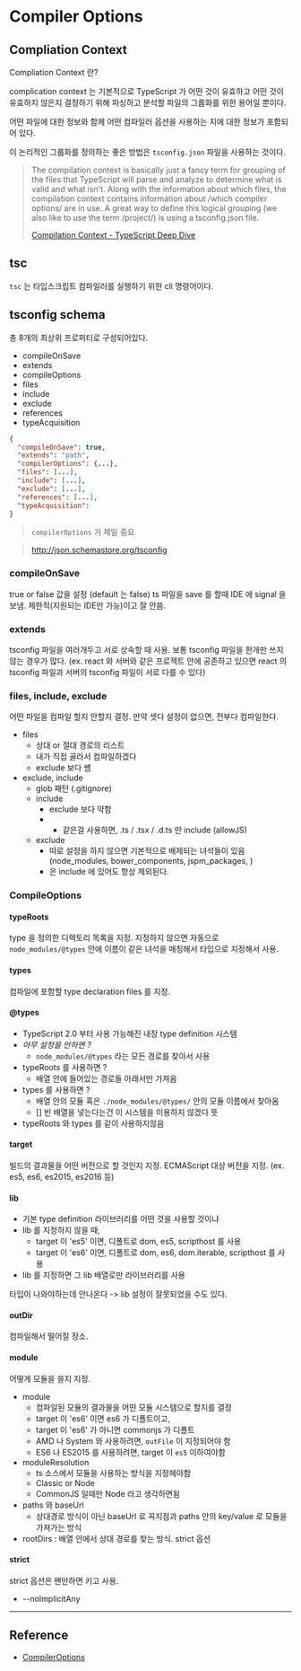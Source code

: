 # Compiler Options

## Compliation Context
Compliation Context 란?

complication context 는 기본적으로 TypeScript 가 어떤 것이 유효하고 어떤 것이 유효하지 않은지 결정하기 위해 파싱하고 분석할 파일의 그룹화를 위한 용어일 뿐이다.

어떤 파일에 대한 정보와 함께 어떤 컴파일러 옵션을 사용하는 지에 대한 정보가 포함되어 있다.

이 논리적인 그룹화를 정의하는 좋은 방법은 `tsconfig.json` 파일을 사용하는 것이다.

> The compilation context is basically just a fancy term for grouping of the files that TypeScript will parse and analyze to determine what is valid and what isn't. Along with the information about which files, the compilation context contains information about /which compiler options/ are in use. A great way to define this logical grouping (we also like to use the term /project/) is using a tsconfig.json file.
> 
> [Compilation Context - TypeScript Deep Dive](https://basarat.gitbook.io/typescript/project/compilation-context)

## tsc
`tsc` 는 타입스크립트 컴파일러를 실행하기 위한 cli 명령어이다.

## tsconfig schema
총 8개의 최상위 프로퍼티로 구성되어있다.
* compileOnSave
* extends
* compileOptions
* files
* include
* exclude
* references
* typeAcquisition

```json
{ 
  "compileOnSave": true, 
  "extends": "path", 
  "compilerOptions": {...},
  "files": [...],
  "include": [...],
  "exclude": [...],
  "references": [...],
  "typeAcquisition": 
}
```

> `compilerOptions` 가 제일 중요

> http://json.schemastore.org/tsconfig

### compileOnSave
true or false 값을 설정 (default 는 false)
ts 파일을 save 를 할때 IDE 에 signal 을 보냄. 제한적(지원되는 IDE만 가능)이고 잘 안씀.

### extends

tsconfig 파일을 여러개두고 서로 상속할 때 사용. 보통 tsconfig 파일을 한개만 쓰지 않는 경우가 많다. (ex. react 와 서버와 같은 프로젝트 안에 공존하고 있으면 react 의 tsconfig 파일과 서버의 tsconfig 파일이 서로 다를 수 있다) 

### files, include, exclude

어떤 파일을 컴파일 할지 안할지 결정. 만약 셋다 설정이 없으면, 전부다 컴파일한다. 

* files
	* 상대 or 절대 경로의 리스트
	* 내가 직접 골라서 컴파일하겠다
	* exclude 보다 쏌
* exclude, include
	* glob 패턴 (.gitignore)
	* include
		* exclude 보다 약함
		* * 같은걸 사용하면, .ts / .tsx / .d.ts 만 include (allowJS)		
	* exclude
		* 따로 설정을 하지 않으면 기본적으로 배제되는 녀석들이 있음 (node_modules, bower_components, jspm_packages, <outDir>)
		* <outDir> 은 include 에 있어도 항상 제외된다.

### CompileOptions

#### typeRoots
type 을 정의한 디렉토리 목록을 지정. 지정하지 않으면 자동으로 `node_modules/@types` 안에 이름이 같은 녀석을 매칭해서 타입으로 지정해서 사용.

#### types
컴파일에 포함할 type declaration files 를 지정.

#### @types
* TypeScript 2.0 부터 사용 가능해진 내장 type definition 시스템
* *아무 설정을 안하면 ?*
	* `node_modules/@types` 라는 모든 경로를 찾아서 사용
* typeRoots 를 사용하면 ?
	* 배열 안에 들어있는 경로들 아래서만 가져옴
* types 를 사용하면 ?
	* 배열 안의 모듈 혹은 `./node_modules/@types/` 안의 모듈 이름에서 찾아옴
	* [] 빈 배열을 넣는다는건 이 시스템을 이용하지 않겠다 뜻
* typeRoots 와 types 를 같이 사용하지않음

#### target

빌드의 결과물을 어떤 버전으로 할 것인지 지정. ECMAScript 대상 버전을 지정. (ex. es5, es6, es2015, es2016 등) 

#### lib

* 기본 type definition 라이브러리를 어떤 것을 사용할 것이냐
* lib 를 지정하지 않을 때,
	* target 이 'es5' 이면, 디폴트로 dom, es5, scripthost 를 사용
	* target 이 'es6' 이면, 디폴트로 dom, es6, dom.iterable, scripthost 를 사용
* lib 를 지정하면 그 lib 배열로만 라이브러리를 사용

타입이 나와야하는데 안나온다 -> lib 설정이 잘못되었을 수도 있다.

#### outDir
컴파일해서 떨어질 장소.

#### module

어떻게 모듈을 쓸지 지정.

* module
	* 컴파일된 모듈의 결과물을 어떤 모듈 시스템으로 할지를 결정
	* target 이 'es6' 이면 es6 가 디폴트이고,
	* target 이 'es6' 가 아니면 commonjs 가 디폴트
	* AMD 나 System 와 사용하려면, `outFile` 이 지정되어야 함
	* ES6 나 ES2015 를 사용하려면, target 이 `es5` 이하여야함
* moduleResolution
	* ts 소스에서 모듈을 사용하는 방식을 지정헤야함
	* Classic or Node 
	* CommonJS 일때만 Node 라고 생각하면됨
* paths 와 baseUrl
	* 상대경로 방식이 아닌 baseUrl 로 꼭지점과 paths 안의 key/value 로 모듈을 가져가는 방식
* rootDirs : 배열 안에서 상대 경로를 찾는 방식. strict 옵션

#### strict

strict 옵션은 왠만하면 키고 사용.

* --noImplicitAny

---

## Reference

* [CompilerOptions](https://www.notion.so/Compiler-Options-fde8ee3f49604c70adffdea1d6c5fd90)